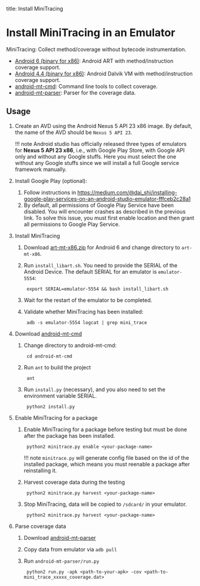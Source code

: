 title: Install MiniTracing

# Install MiniTracing in an Emulator



MiniTracing: Collect method/coverage without bytecode instrumentation.

* [Android 6 (binary for x86)](/art-mt-x86.zip): Android ART with method/instruction coverage support.
* [Android 4.4 (binary for x86)](/dalvikvm-mt-x86.zip): Android Dalvik VM with method/instruction coverage support.
* [android-mt-cmd](https://bitbucket.org/txgu/android-mt-cmd): Command line tools to collect coverage.
* [android-mt-parser](https://bitbucket.org/txgu/android-mt-parser): Parser for the coverage data.


## Usage

1. Create an AVD using the Android Nexus 5 API 23 x86 image. By default, the name of the AVD should be `Nexus 5 API 23`.

    !!! note
        Android studio has officially released three types of emulators for **Nexus 5 API 23 x86**, i.e., with Google Play Store, with Google API only and without any Google stuffs.
        Here you must select the one without any Google stuffs since we will install a full Google service framework manually.

2. Install Google Play (optional):
    1. Follow instructions in <https://medium.com/@dai_shi/installing-google-play-services-on-an-android-studio-emulator-fffceb2c28a1>
    2. By default, all permissions of Google Play Service have been disabled. You will encounter crashes as described in the previous link. To solve this issue, you must first enable location and then grant all permissions to Google Play Service.

3. Install MiniTracing
    1. Download [art-mt-x86.zip](/art-mt-x86.zip) for Android 6 and change directory to `art-mt-x86`.
    2. Run `install_libart.sh`. You need to provide the SERIAL of the Android Device. The default SERIAL for an emulator is `emulator-5554`:

            export SERIAL=emulator-5554 && bash install_libart.sh

    3. Wait for the restart of the emulator to be completed.
    4. Validate whether MiniTracing has been installed:

            adb -s emulator-5554 logcat | grep mini_trace

4. Download [android-mt-cmd](https://bitbucket.org/txgu/android-mt-cmd)
    1. Change directory to android-mt-cmd:

            cd android-mt-cmd

    2. Run `ant` to build the project

            ant

    3. Run `install.py` (necessary), and you also need to set the environment variable SERIAL.

            python2 install.py

4. Enable MiniTracing for a package

    1. Enable MiniTracing for a package before testing but must be done after the package has been installed.

            python2 minitrace.py enable <your-package-name>

        !!! note
            `minitrace.py` will generate config file based on the id of the installed package, which means you must reenable a package after reinstalling it.

    2. Harvest coverage data during the testing

            python2 minitrace.py harvest <your-package-name>

    3. Stop MiniTracing, data will be copied to `/sdcard/` in your emulator.

            python2 minitrace.py harvest <your-package-name>


5. Parse coverage data

    1. Download [android-mt-parser](https://bitbucket.org/txgu/android-mt-cmd)
    2. Copy data from emulator via `adb pull`
    3. Run `android-mt-parser/run.py`

            python2 run.py -apk <path-to-your-apk> -cov <path-to-mini_trace_xxxxx_coverage.dat>
